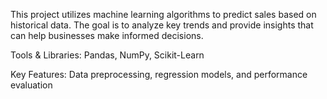 This project utilizes machine learning algorithms to predict sales based on historical data. The goal is to analyze key trends and provide insights that can help businesses make informed decisions.

Tools & Libraries: 
Pandas, NumPy, Scikit-Learn

Key Features: 
Data preprocessing, regression models, and performance evaluation
